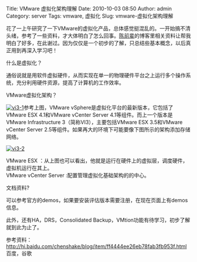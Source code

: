 Title: VMware 虚拟化架构理解
Date: 2010-10-03 08:50
Author: admin
Category: server
Tags: vmware, 虚拟化
Slug: vmware-虚拟化架构理解

花了一上午研究了一下VMware的虚拟化产品，总体感觉挺混乱的。一开始搞不清头绪，参考了一些资料，才大体明白了怎么回事。[陈前辈](http://hi.baidu.com/chenshake/blog/category/%D0%E9%C4%E2%BB%AF)的博客里相关资料让帮我明白了好多，在此谢过。因为仅仅是一个初步的了解，只总结些基本概念，以后真正用到再深入学习吧！

什么是虚拟化？

通俗说就是用软件虚拟硬件，从而实现在单一的物理硬件平台之上运行多个操作系统，充分利用硬件资源，提高了计算机的工作效率。

VMware虚拟化架构？

[![](http://www.xdays.info/wp-content/uploads/2010/10/vi3-1.jpg "vi3-1")](http://www.xdays.info/wp-content/uploads/2010/10/vi3-1.jpg)参考上图，VMware
vSphere是虚拟化平台的最新版本，它包括了VMware ESX 4.1和VMware vCenter
Server 4.1等组件。而上一个版本是VMware Infrastructure
3（简称VI3），主要包括VMware ESX 3.5和VMware vCenter Server
2.5等组件。如果再大的环境下可能要像下图所示的架构添加存储网络。

[![](http://www.xdays.info/wp-content/uploads/2010/10/vi3-2.gif "vi3-2")](http://www.xdays.info/wp-content/uploads/2010/10/vi3-2.gif)[  
](http://www.xdays.info/wp-content/uploads/2010/10/vi3-1.jpg)

VMware ESX
：从上图也可以看出，他就是运行在硬件上的虚拟层，调度硬件，虚拟机运行在其上。  
VMware vCenter Server :配置管理虚拟化基础架构的的中心。

文档资料?

可以参考官方的demos，如果要安装评估版本需要注册，在现在页面上有demos信息。

此外，还有HA，DRS，Consolidated
Backup，VMtion功能有待学习，初步了解就到此为止了。

参考资料：<http://hi.baidu.com/chenshake/blog/item/ff4444ee26eb78fab3fb953f.html>  
百度，谷歌
